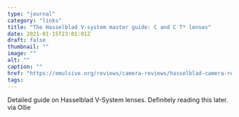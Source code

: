 ```yaml
---
type: "journal"
category: "links"
title: "The Hasselblad V-system master guide: C and C T* lenses"
date: 2021-01-15T23:01:01Z
draft: false
thumbnail: ""
image: ""
alt: ""
caption: ""
href: "https://emulsive.org/reviews/camera-reviews/hasselblad-camera-reviews/the-hasselblad-v-system-master-guide-c-and-c-t-star-lenses"
tags:
---
```


Detailed guide on Hasselblad V-System lenses. Definitely reading this later. via Ollie
